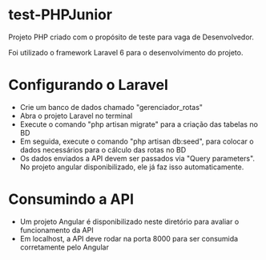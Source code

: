 # test-PHPJunior

Projeto PHP criado com o propósito de teste para vaga de Desenvolvedor.

Foi utilizado o framework Laravel 6 para o desenvolvimento do projeto.

# Configurando o Laravel

- Crie um banco de dados chamado "gerenciador_rotas"
- Abra o projeto Laravel no terminal
- Execute o comando "php artisan migrate" para a criação das tabelas no BD
- Em seguida, execute o comando "php artisan db:seed", para colocar o dados necessários para o cálculo das rotas no BD
- Os dados enviados a API devem ser passados via "Query parameters". No projeto angular disponibilizado, ele já faz isso automaticamente.


# Consumindo a API

- Um projeto Angular é disponibilizado neste diretório para avaliar o funcionamento da API
- Em localhost, a API deve rodar na porta 8000 para ser consumida corretamente pelo Angular
